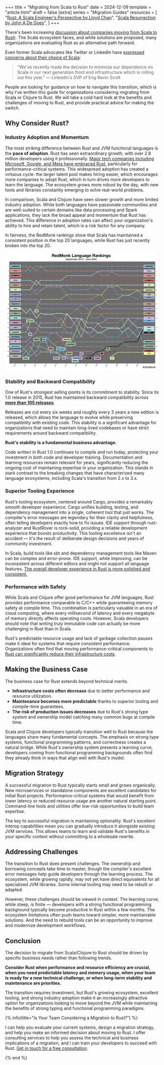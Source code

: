 +++
title = "Migrating from Scala to Rust"
date = 2024-12-09
template = "article.html"
draft = false
[extra]
series = "Migration Guides"
resources = [
    "[Rust: A Scala Engineer's Perspective by Lloyd Chan](https://beachape.com/blog/2017/05/24/rust-from-scala/)",
    "[Scala Resurrection by John A De Goes](https://degoes.net/articles/scala-resurrection)",
]
+++

There's been increasing [discussion about companies moving from Scala to Rust](https://degoes.net/articles/scala-resurrection)). The Scala ecosystem faces, and while solutions are proposed, many organizations are evaluating Rust as an alternative path forward.

Even former Scala advocates like Twitter or LinkedIn have [expressed concerns about their choice of Scala](https://news.ycombinator.com/item?id=13478361): 

> "We've recently made the decision to minimize our dependence on Scala in our next generation front end infrastructure which is rolling out this year." — LinkedIn's SVP of Eng Kevin Scott

People are looking for guidance on how to navigate this transition, which is why I've written this guide for organizations considering migrating from Scala or Clojure to Rust. We will take a cold hard look at the benefits and challenges of moving to Rust, and provide practical advice for making the switch.

## Why Consider Rust?

### Industry Adoption and Momentum

The most striking difference between Rust and JVM functional languages is the **pace of adoption**. Rust has seen extraordinary growth, with over 2.8 million developers using it professionally. [Major tech companies including Microsoft, Google, and Meta have embraced Rust](/blog/why-rust), particularly for performance-critical systems. This widespread adoption has created a virtuous cycle: the larger talent pool makes hiring easier, which encourages more companies to adopt Rust, which in turn drives more developers to learn the language. The ecosystem grows more robust by the day, with new tools and libraries constantly emerging to solve real-world problems.

In comparison, Scala and Clojure have seen slower growth and more limited industry adoption. While both languages have passionate communities and are well-suited to certain domains like data processing and Spark applications, they lack the broad appeal and momentum that Rust has achieved. This difference in adoption rates can affect your organization's ability to hire and retain talent, which is a risk factor for any company.

In fairness, the RedMonk rankings show that Scala has maintained a consistent position in the top 20 languages, while Rust has just recently broken into the top 20.

<a href="https://redmonk.com/rstephens/2024/09/12/top20-jun2024/">
    <img src="redmonk-jun-2024.png" alt="RedMonk Language Popularity">
</a>


### Stability and Backward Compatibility

One of Rust's strongest selling points is its commitment to stability. Since its 1.0 release in 2015, Rust has maintained backward compatibility across [**more than 105 releases**](https://releases.rs/). 

Releases are cut every six weeks and roughly every 3 years a new edition is released, which allows the language to evolve while preserving compatibility with existing code. This stability is a significant advantage for organizations that need to maintain long-lived codebases or have strict requirements around backward compatibility.

**Rust's stability is a fundamental business advantage.**

Code written in Rust 1.0 continues to compile and run today, protecting your investment in both code and developer training. Documentation and learning resources remain relevant for years, significantly reducing the ongoing cost of maintaining expertise in your organization. This stands in stark contrast to the breaking changes that have characterized many language ecosystems, including Scala's transition from 2.x to 3.x.

### Superior Tooling Experience

Rust's tooling ecosystem, centered around Cargo, provides a remarkably smooth developer experience. Cargo unifies building, testing, and dependency management into a single, coherent tool that just works. The compiler's error messages are legendary for their clarity and helpfulness, often telling developers exactly how to fix issues. IDE support through rust-analyzer and RustRover is rock-solid, providing a reliable development experience that boosts productivity. This tooling excellence isn't an accident — it's the result of deliberate design decisions and years of community investment.

In Scala, build tools like sbt and dependency management tools like Maven can be complex and error-prone. IDE support, while improving, can be inconsistent across different editors and might not support all language features. [The overall developer experience in Rust is more polished and consistent.](https://users.scala-lang.org/t/what-are-some-of-the-advantages-of-using-scala-over-rust-c-and-other-native-languages/2556/10)

### Performance with Safety

While Scala and Clojure offer good performance for JVM languages, Rust provides performance comparable to C/C++ while guaranteeing memory safety at compile time. This combination is particularly valuable in an era of cloud computing, where every millisecond of latency and every megabyte of memory directly affects operating costs. However, Scala developers should note that writing truly immutable code can actually be more challenging in Rust than in Scala.

Rust's predictable resource usage and lack of garbage collection pauses make it ideal for systems that require consistent performance. Organizations often find that moving performance-critical components to [Rust can significantly reduce their infrastructure costs](https://corrode.dev/blog/why-rust/#cost-savings).

## Making the Business Case

The business case for Rust extends beyond technical merits.

- **Infrastructure costs often decrease** due to better performance and resource utilization.
- **Maintenance becomes more predictable** thanks to superior tooling and compile-time guarantees.
- **The risk of production issues decreases** due to Rust's strong type system and ownership model catching many common bugs at compile time.

Scala and Clojure developers typically transition well to Rust because the languages share many fundamental concepts. The emphasis on strong type systems, functional programming patterns, and correctness creates a natural bridge. While Rust's ownership system presents a learning curve, developers coming from functional programming backgrounds often find they already think in ways that align well with Rust's model.

## Migration Strategy

A successful migration to Rust typically starts small and grows organically. New microservices or standalone components are excellent candidates for initial Rust projects. Performance-critical systems that would benefit from lower latency or reduced resource usage are another natural starting point. Command-line tools and utilities offer low-risk opportunities to build team expertise.

The key to successful migration is maintaining optionality. Rust's excellent interop capabilities mean you can gradually introduce it alongside existing JVM services. This allows teams to learn and validate Rust's benefits in your specific context without committing to a wholesale rewrite.

## Addressing Challenges

The transition to Rust does present challenges. The ownership and borrowing concepts take time to master, though the compiler's excellent error messages help guide developers through the learning process. The ecosystem, while growing rapidly, may not yet have direct equivalents for all specialized JVM libraries. Some internal tooling may need to be rebuilt or adapted.

However, these challenges should be viewed in context. The learning curve, while steep, is finite — developers
with a strong functional programming background typically become productive in Rust within a few months. The ecosystem limitations often push teams toward simpler, more maintainable solutions. And the need to rebuild tools can be an opportunity to improve and modernize development workflows.

## Conclusion

The decision to migrate from Scala/Clojure to Rust should be driven by specific business needs rather than following trends. 

**Consider Rust when performance and resource efficiency are crucial, when you need predictable latency and memory usage, when your team is ready for a new technical challenge, or when long-term stability and maintenance are priorities.**

The transition requires investment, but Rust's growing ecosystem, excellent tooling, and strong industry adoption make it an increasingly attractive option for organizations looking to move beyond the JVM while maintaining the benefits of strong typing and functional programming paradigms.

{% info(title="Is Your Team Considering a Migration to Rust?") %}

I can help you evaluate your current systems, design a migration strategy, and
help you make an informed decision about moving to Rust. I offer consulting
services to help you assess the technical and business implications of a
migration, and I can train your developers to succeed with Rust.
[Get in touch for a free consultation](/about).

{% end %}